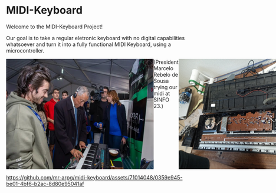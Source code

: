 # MIDI-Keyboard
Welcome to the MIDI-Keyboard Project!

Our goal is to take a regular eletronic keyboard with no digital capabilities whatsoever and turn it into a fully functional MIDI Keyboard, using a microcontroller. 

<!-- <img src="./midi.png" alt="Image" width="300px" /> -->

<div style="display: flex;">
    <img src="midi.png" alt="Image 1" width="400" />
      (President Marcelo Rebelo de Sousa trying our midi at SINFO 23.)
    <img src="og.png" alt="Image 2" width="400" />
</div>




https://github.com/mr-arpg/midi-keyboard/assets/71014048/0359e945-be01-4bf6-b2ac-8d80e95041af



